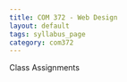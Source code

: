 ```yaml
---
title: COM 372 - Web Design
layout: default
tags: syllabus_page
category: com372
---
```


Class Assignments
